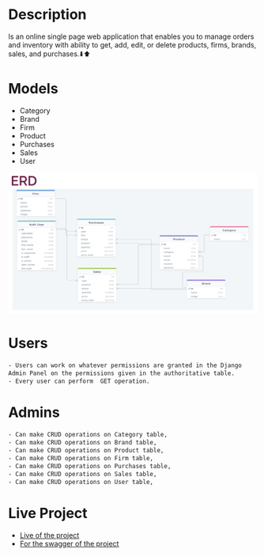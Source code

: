 # Description

<p>Is an online single page web application that enables you to manage orders and inventory with ability to get, add, edit, or delete products, firms, brands, sales, and purchases.⬇️⬆️</p>

# Models

- Category
- Brand
- Firm
- Product
- Purchases
- Sales
- User

![Model](https://github.com/klc-pakize/django_stock_app/blob/master/ERD.png)

# Users

    - Users can work on whatever permissions are granted in the Django Admin Panel on the permissions given in the authoritative table.
    - Every user can perform  GET operation.

# Admins

    - Can make CRUD operations on Category table,
    - Can make CRUD operations on Brand table,
    - Can make CRUD operations on Product table,
    - Can make CRUD operations on Firm table,
    - Can make CRUD operations on Purchases table,
    - Can make CRUD operations on Sales table,
    - Can make CRUD operations on User table,

# Live Project

- <a href="">Live of the project</a>
- <a href="">For the swagger of the project</a>
